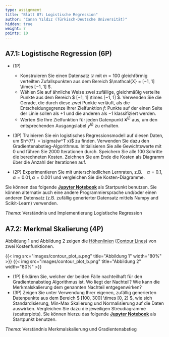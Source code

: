 ```yaml
---
type: assignment
title: "Blatt 07: Logistische Regression"
author: "Canan Yıldız (Türkisch-Deutsche Universität)"
hidden: true
weight: 7
points: 10
---
```



## A7.1: Logistische Regression (6P)

*   (1P)
    *   Konstruieren Sie einen Datensatz $\mathcal{D}$ mit $m=100$ gleichförmig verteilten Zufallspunkten aus dem Bereich $\mathcal{X} = [−1, 1] \times [−1, 1] $.
    *   Wählen Sie auf ähnliche Weise zwei zufällige, gleichmäßig verteilte Punkte aus dem Bereich $ [−1, 1] \times [−1, 1] $. Verwenden Sie die Gerade, die durch diese zwei Punkte verläuft, als die Entscheidungsgrenze ihrer Zielfunktion $f$: Punkte auf der einen Seite der Linie sollen als +1 und die anderen als −1 klassifiziert werden. 
    *   Werten Sie Ihre Zielfunktion für jeden Datenpunkt $\mathbf{x}^{(j)}$ aus, um den entsprechenden Ausgangslabel $y^{(j)}$ zu erhalten.

*   (3P) Trainieren Sie ein logistisches Regressionsmodell auf diesen Daten, um $h^{\*} = \sigma(w^T x)$ zu finden. Verwenden Sie dazu den Gradientenabstieg-Algorithmus. Initialisieren Sie alle Gewichtswerte mit 0 und führen Sie 2000 Iterationen durch. Speichern Sie alle 100 Schritte die berechneten Kosten. Zeichnen Sie am Ende die Kosten als Diagramm über die Anzahl der Iterationen auf.

*   (2P) Experimentieren Sie mit unterschiedlichen Lernraten, z.B.   $\alpha = 0.1,   \alpha = 0.01,   \alpha = 0.001$ und vergleichen Sie die Kosten-Diagramme.

Sie können das folgende [**Jupyter Notebook**](files/Logistische_Regression_Starter.ipynb) als Startpunkt benutzen. Sie können alternativ auch eine andere Programmiersprache und/oder einen anderen Datensatz (z.B. zufällig generierter Datensatz mittels Numpy and Scikit-Learn) verwenden.

*Thema*: Verständnis und Implementierung Logistische Regression



## A7.2: Merkmal Skalierung (4P)

Abbildung 1 und Abbildung 2 zeigen die [Höhenlinien](https://de.wikipedia.org/wiki/H%C3%B6henlinie) ([Contour Lines](https://en.wikipedia.org/wiki/Contour_line)) von zwei Kostenfunktionen.

{{< img src="images/contour_plot_a.png" title="Abbildung 1" width="80%" >}}
{{< img src="images/contour_plot_b.png" title="Abbildung 2" width="80%" >}}

*   (1P) Erklären Sie, welcher der beiden Fälle nachteilhaft für den Gradientenabstieg Algorithmus ist. Wo liegt der Nachteil? Wie kann die Merkmalskalierung dem genannten Nachteil entgegenwirken?
*   (3P) Zeigen Sie unter Verwendung Ihrer eigenen, zufällig generierten Datenpunkte aus dem Bereich $ [100, 300] \times [0, 2] $, wie sich Standardisierung, Min-Max Skalierung und Normalisierung auf die Daten auswirken. 
Vergleichen Sie dazu die jeweiligen Streudiagramme (scatterplots). Sie können hierzu das folgende [**Jupyter Notebook**](files/Feature_Scaling_Starter.ipynb) als Startpunkt benutzen.


*Thema*: Verständnis Merkmalskalierung und Gradientenabstieg





